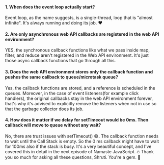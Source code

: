 #### 1. When does the event loop actually start?

Event loop, as the name suggests, is a single-thread, loop that is "almost infinite". It's always running and doing its job. ❤️

#### 2. Are only asynchronous web API callbacks are registered in the web API environment?

YES, the synchronous callback functions like what we pass inside map, filter, and reduce aren't registered in the Web API environment. It's just those async callback functions that go through all this.

#### 3. Does the web API environment stores only the callback function and pushes the same callback to queue/microtask queue?

Yes, the callback functions are stored, and a reference is scheduled in the queues. Moreover, in the case of event listeners(for example click handlers), the original callbacks stay in the web API environment forever, that's why it's advised to explicitly remove the listeners when not in use so that the garbage collector does its job.

#### 4. How does it matter if we delay for setTimeout would be 0ms. Then callback will move to queue without any wait?

No, there are trust issues with setTimeout() 😅. The callback function needs to wait until the Call Stack is empty. So the 0 ms callback might have to wait for 100ms also if the stack is busy. It's a very beautiful concept, and I've covered this in detail in the next episode of Namaste JavaScript. 🔥
Thank you so much for asking all these questions, Shruti. You're a gem. 💎
